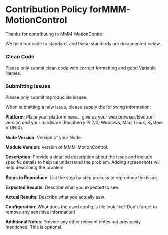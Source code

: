 Contribution Policy forMMM-MotionControl
====================================

Thanks for contributing to MMM-MotionControl.

We hold our code to standard, and these standards are documented below.

### Clean Code

Please only submit clean code with correct formatting and good Variable Names.

### Submitting Issues

Please only submit reproducible issues.

When submitting a new issue, please supply the following information:

**Platform**: Place your platform here... give us your web browser/Electron version *and* your hardware (Raspberry Pi 2/3, Windows, Mac, Linux, System V UNIX).

**Node Version**: Version of your Node.

**Module Version**: Version of MMM-MotionControl.

**Description**: Provide a detailed description about the issue and include specific details to help us understand the problem. Adding screenshots will help describing the problem.

**Steps to Reproduce**: List the step by step process to reproduce the issue.

**Expected Results**: Describe what you expected to see.

**Actual Results**: Describe what you actually saw.

**Configuration**: What does the used config.js file look like? Don't forget to remove any sensitive information!

**Additional Notes**: Provide any other relevant notes not previously mentioned. This is optional.
